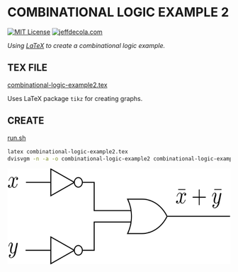 # COMBINATIONAL LOGIC EXAMPLE 2

[![MIT License](http://img.shields.io/:license-mit-blue.svg)](http://jeffdecola.mit-license.org)
[![jeffdecola.com](https://img.shields.io/badge/website-jeffdecola.com-blue)](https://jeffdecola.com)

_Using
[LaTeX](https://github.com/JeffDeCola/my-cheat-sheets/tree/master/software/development/languages/latex-cheat-sheet/)
to create a combinational logic example._

## TEX FILE

[combinational-logic-example2.tex](combinational-logic-example2.tex)

Uses LaTeX package `tikz` for creating graphs.

## CREATE

[run.sh](run.sh)

```bash
latex combinational-logic-example2.tex
dvisvgm -n -a -o combinational-logic-example2 combinational-logic-example2.dvi
```

<p align="center">
    <img src="combinational-logic-example2.svg"
    align="middle"
</p>

